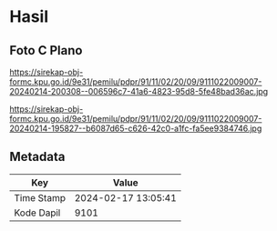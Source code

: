 # Hasil

## Foto C Plano

https://sirekap-obj-formc.kpu.go.id/9e31/pemilu/pdpr/91/11/02/20/09/9111022009007-20240214-200308--006596c7-41a6-4823-95d8-5fe48bad36ac.jpg

https://sirekap-obj-formc.kpu.go.id/9e31/pemilu/pdpr/91/11/02/20/09/9111022009007-20240214-195827--b6087d65-c626-42c0-a1fc-fa5ee9384746.jpg


## Metadata

| Key        | Value               |
| ---------- | ------------------- |
| Time Stamp | 2024-02-17 13:05:41 |
| Kode Dapil | 9101                |



